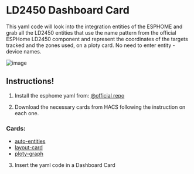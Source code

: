 # LD2450 Dashboard Card
This yaml code will look into the integration entities of the ESPHOME and grab all the LD2450 entities that use the name pattern from the official ESPHome LD2450 component and represent the coordinates of the targets tracked and the zones used, on a ploty card.
No need to enter entity - device names.

![image](https://github.com/user-attachments/assets/6143a333-cff2-4809-ae37-014782741f1d)


## Instructions!

1) Install the esphome yaml from: [@official repo](https://github.com/esphome/esphome/pull/5674)

2) Download the necessary cards from HACS following the instruction on each one.

### Cards:
* [auto-entities](https://github.com/thomasloven/lovelace-auto-entities)
* [layout-card](https://github.com/thomasloven/lovelace-layout-card)
* [ploty-graph](https://github.com/dbuezas/lovelace-plotly-graph-card)


3) Insert the yaml code in a Dashboard Card
